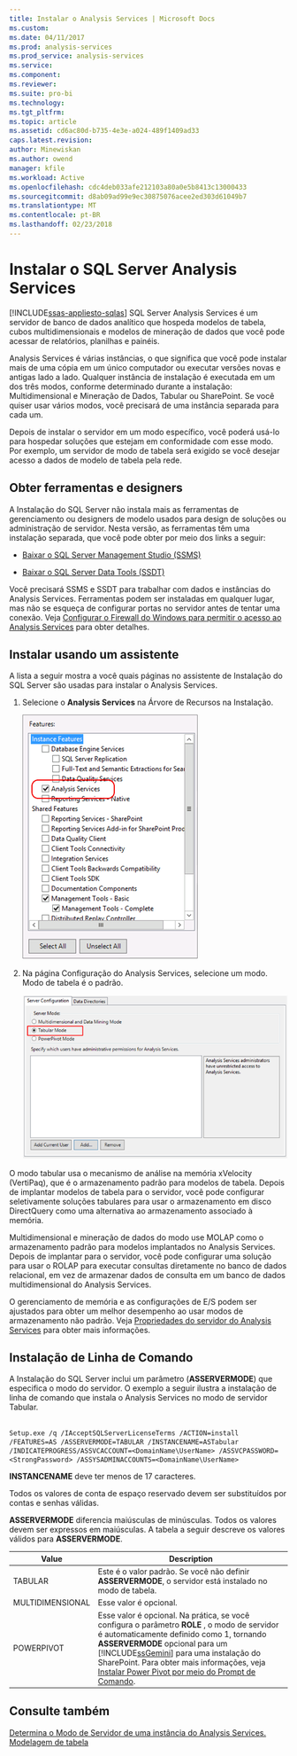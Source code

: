 ```yaml
---
title: Instalar o Analysis Services | Microsoft Docs
ms.custom: 
ms.date: 04/11/2017
ms.prod: analysis-services
ms.prod_service: analysis-services
ms.service: 
ms.component: 
ms.reviewer: 
ms.suite: pro-bi
ms.technology: 
ms.tgt_pltfrm: 
ms.topic: article
ms.assetid: cd6ac80d-b735-4e3e-a024-489f1409ad33
caps.latest.revision: 
author: Minewiskan
ms.author: owend
manager: kfile
ms.workload: Active
ms.openlocfilehash: cdc4deb033afe212103a80a0e5b8413c13000433
ms.sourcegitcommit: d8ab09ad99e9ec30875076acee2ed303d61049b7
ms.translationtype: MT
ms.contentlocale: pt-BR
ms.lasthandoff: 02/23/2018
---
```

# <a name="install-sql-server-analysis-services"></a>Instalar o SQL Server Analysis Services
[!INCLUDE[ssas-appliesto-sqlas](../../../includes/ssas-appliesto-sqlas.md)]
SQL Server Analysis Services é um servidor de banco de dados analítico que hospeda modelos de tabela, cubos multidimensionais e modelos de mineração de dados que você pode acessar de relatórios, planilhas e painéis.  
  
 Analysis Services é várias instâncias, o que significa que você pode instalar mais de uma cópia em um único computador ou executar versões novas e antigas lado a lado. Qualquer instância de instalação é executada em um dos três modos, conforme determinado durante a instalação: Multidimensional e Mineração de Dados, Tabular ou SharePoint. Se você quiser usar vários modos, você precisará de uma instância separada para cada um.  
  
 Depois de instalar o servidor em um modo específico, você poderá usá-lo para hospedar soluções que estejam em conformidade com esse modo. Por exemplo, um servidor de modo de tabela será exigido se você desejar acesso a dados de modelo de tabela pela rede.  
  
## <a name="get-tools-and-designers"></a>Obter ferramentas e designers  
 A Instalação do SQL Server não instala mais as ferramentas de gerenciamento ou designers de modelo usados para design de soluções ou administração de servidor. Nesta versão, as ferramentas têm uma instalação separada, que você pode obter por meio dos links a seguir:  
  
-   [Baixar o SQL Server Management Studio (SSMS)](../../../ssms/download-sql-server-management-studio-ssms.md)  
  
-   [Baixar o SQL Server Data Tools (SSDT)](../../../ssdt/download-sql-server-data-tools-ssdt.md)  
  
 Você precisará SSMS e SSDT para trabalhar com dados e instâncias do Analysis Services. Ferramentas podem ser instaladas em qualquer lugar, mas não se esqueça de configurar portas no servidor antes de tentar uma conexão. Veja [Configurar o Firewall do Windows para permitir o acesso ao Analysis Services](../../../analysis-services/instances/configure-the-windows-firewall-to-allow-analysis-services-access.md) para obter detalhes.  
  
## <a name="install-using-a-wizard"></a>Instalar usando um assistente  
 A lista a seguir mostra a você quais páginas no assistente de Instalação do SQL Server são usadas para instalar o Analysis Services.  
  
1.  Selecione o **Analysis Services** na Árvore de Recursos na Instalação.  
  
     ![Árvore de recursos de instalação mostrando o Analysis Services](../../../analysis-services/instances/install-windows/media/ssas-setupas.gif "árvore de recursos de instalação mostrando o Analysis Services")  
  
2.  Na página Configuração do Analysis Services, selecione um modo. Modo de tabela é o padrão.  
  
     ![Página de configuração com as opções de configuração do Analysis Services](../../../analysis-services/instances/install-windows/media/ssas-setupasconfig.png "página de configuração com as opções de configuração do Analysis Services")  
  
  O modo tabular usa o mecanismo de análise na memória xVelocity (VertiPaq), que é o armazenamento padrão para modelos de tabela. Depois de implantar modelos de tabela para o servidor, você pode configurar seletivamente soluções tabulares para usar o armazenamento em disco DirectQuery como uma alternativa ao armazenamento associado à memória.  
 
 Multidimensional e mineração de dados do modo use MOLAP como o armazenamento padrão para modelos implantados no Analysis Services. Depois de implantar para o servidor, você pode configurar uma solução para usar o ROLAP para executar consultas diretamente no banco de dados relacional, em vez de armazenar dados de consulta em um banco de dados multidimensional do Analysis Services.  
  

  
 O gerenciamento de memória e as configurações de E/S podem ser ajustados para obter um melhor desempenho ao usar modos de armazenamento não padrão. Veja [Propriedades do servidor do Analysis Services](../../../analysis-services/server-properties/server-properties-in-analysis-services.md) para obter mais informações.  
  
## <a name="command-line-setup"></a>Instalação de Linha de Comando  
 A Instalação do SQL Server inclui um parâmetro (**ASSERVERMODE**) que especifica o modo do servidor. O exemplo a seguir ilustra a instalação de linha de comando que instala o Analysis Services no modo de servidor Tabular.  
  
```  
  
Setup.exe /q /IAcceptSQLServerLicenseTerms /ACTION=install /FEATURES=AS /ASSERVERMODE=TABULAR /INSTANCENAME=ASTabular /INDICATEPROGRESS/ASSVCACCOUNT=<DomainName\UserName> /ASSVCPASSWORD=<StrongPassword> /ASSYSADMINACCOUNTS=<DomainName\UserName>   
```  
  
 **INSTANCENAME** deve ter menos de 17 caracteres.  
  
 Todos os valores de conta de espaço reservado devem ser substituídos por contas e senhas válidas.  
  
 **ASSERVERMODE** diferencia maiúsculas de minúsculas.  Todos os valores devem ser expressos em maiúsculas. A tabela a seguir descreve os valores válidos para **ASSERVERMODE**.  
  
|Value|Description|  
|-----------|-----------------|  
|TABULAR|Este é o valor padrão. Se você não definir **ASSERVERMODE**, o servidor está instalado no modo de tabela.|
|MULTIDIMENSIONAL|Esse valor é opcional.|  
|POWERPIVOT|Esse valor é opcional. Na prática, se você configura o parâmetro **ROLE** , o modo de servidor é automaticamente definido como 1, tornando **ASSERVERMODE** opcional para um [!INCLUDE[ssGemini](../../../includes/ssgemini-md.md)] para uma instalação do SharePoint. Para obter mais informações, veja [Instalar Power Pivot por meio do Prompt de Comando](http://msdn.microsoft.com/en-us/7f1f2b28-c9f5-49ad-934b-02f2fa6b9328).|  
  
  
## <a name="see-also"></a>Consulte também  
 [Determina o Modo de Servidor de uma instância do Analysis Services.](../../../analysis-services/instances/determine-the-server-mode-of-an-analysis-services-instance.md)   
 [Modelagem de tabela](https://msdn.microsoft.com/library/hh212945(v=sql.110).aspx)  
  
  
